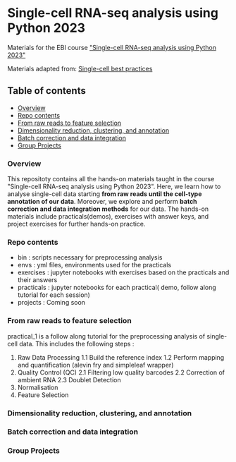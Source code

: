 # Single-cell RNA-seq analysis using Python 2023 
Materials for the EBI course ["Single-cell RNA-seq analysis using Python 2023"](https://www.ebi.ac.uk/training/events/single-cell-rna-seq-analysis-2023/)

Materials adapted from: [Single-cell best practices](www.sc-best-practices.org)

## Table of contents
 * [Overview](#overview)
 * [Repo contents](#repocontents)
 * [From raw reads to feature selection](#Fromrawreadstofeatureselection)
 * [Dimensionality reduction, clustering, and annotation](#Dimensionalityreduction,clustering,andannotation)
 * [Batch correction and data integration](#Batchcorrectionanddataintegration)
 * [Group Projects](#GroupProjects)

### Overview

This repositoty contains all the hands-on materials taught in the course "Single-cell RNA-seq analysis using Python 2023". Here, we learn how to analyse single-cell data starting **from raw reads until the cell-type annotation of our data**. Moreover, we explore and perform **batch correction and data integration methods** for our data. The hands-on materials include practicals(demos), exercises with answer keys, and project exercises for further hands-on practice.

### Repo contents 

- bin  : scripts necessary for preprocessing analysis
- envs : yml files, environments used for the practicals
- exercises : jupyter notebooks with exercises based on the practicals and their answers
- practicals : jupyter notebooks for each practical( demo, follow along tutorial for each session)
- projects : Coming soon

### From raw reads to feature selection

practical_1 is a follow along tutorial for the preprocessing analysis of single-cell data. This includes the following steps : 

1. Raw Data Processing 
   1.1 Build the reference index
   1.2 Perform mapping and quantification (alevin fry and simpleleaf wrapper)
2. Quality Control (QC)
   2.1 Filtering low quality barcodes
   2.2 Correction of ambient RNA
   2.3 Doublet Detection
4. Normalisation
5. Feature Selection 

### Dimensionality reduction, clustering, and annotation

### Batch correction and data integration

### Group Projects 














